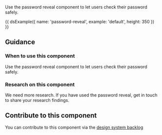 Use the password reveal component to let users check their password safely.

{{ dsExample({
  name: 'password-reveal',
  example: 'default',
  height: 350
}) }}

## Guidance

### When to use this component

Use the password reveal component to let users check their password safely.

### Research on this component

We need more research. If you have used the password reveal, get in touch to share your research findings.

## Contribute to this component

You can contribute to this component via the [design system backlog](https://github.com/ministryofjustice/mojdt-design-system-backlog/)